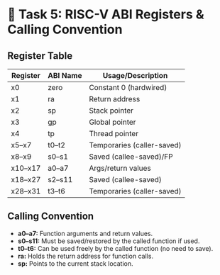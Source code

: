 # 🧠 Task 5: RISC-V ABI Registers & Calling Convention

## Register Table

| Register | ABI Name | Usage/Description           |
|----------|----------|----------------------------|
| x0       | zero     | Constant 0 (hardwired)     |
| x1       | ra       | Return address             |
| x2       | sp       | Stack pointer              |
| x3       | gp       | Global pointer             |
| x4       | tp       | Thread pointer             |
| x5–x7    | t0–t2    | Temporaries (caller-saved) |
| x8–x9    | s0–s1    | Saved (callee-saved)/FP    |
| x10–x17  | a0–a7    | Args/return values         |
| x18–x27  | s2–s11   | Saved (callee-saved)       |
| x28–x31  | t3–t6    | Temporaries (caller-saved) |

## Calling Convention

- **a0–a7:** Function arguments and return values.
- **s0–s11:** Must be saved/restored by the called function if used.
- **t0–t6:** Can be used freely by the called function (no need to save).
- **ra:** Holds the return address for function calls.
- **sp:** Points to the current stack location.


